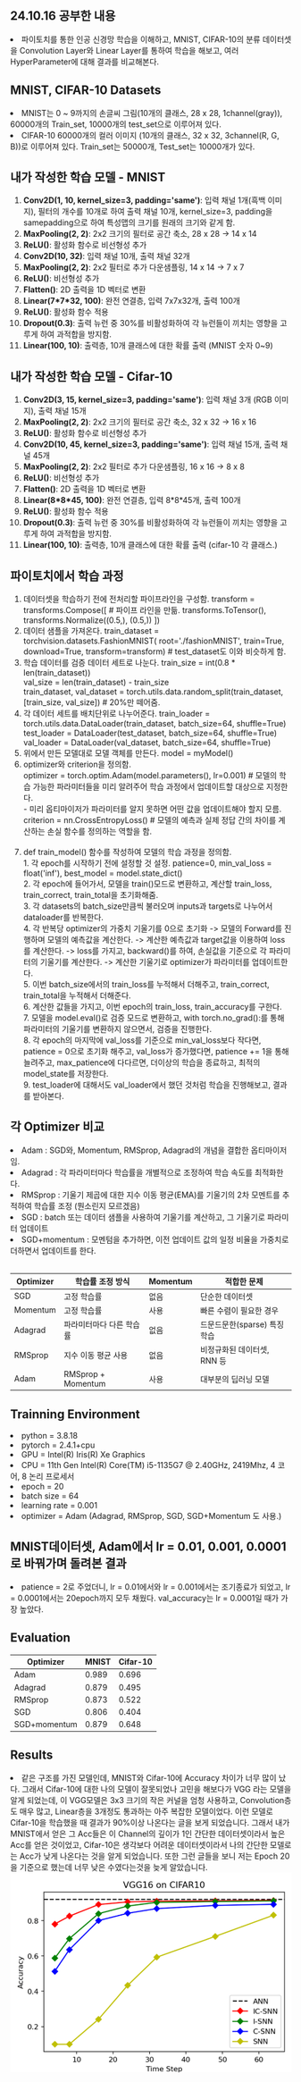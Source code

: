 ## 24.10.16 공부한 내용
<li> 파이토치를 통한 인공 신경망 학습을 이해하고, MNIST, CIFAR-10의 분류 데이터셋을 Convolution Layer와 Linear Layer를 통하여 학습을 해보고, 여러 HyperParameter에 대해 결과를 비교해본다.</li>

## MNIST, CIFAR-10 Datasets
<li> MNIST는 0 ~ 9까지의 손글씨 그림(10개의 클래스, 28 x 28, 1channel(gray)), 60000개의 Train_set, 10000개의 test_set으로 이루어져 있다.</li>
<li>CIFAR-10 60000개의 컬러 이미지 (10개의 클래스, 32 x 32, 3channel(R, G, B))로 이루어져 있다. Train_set는 50000개, Test_set는 10000개가 있다.</li>

## 내가 작성한 학습 모델 - MNIST
<ol> 
<li><strong>Conv2D(1, 10, kernel_size=3, padding='same')</strong>: 입력 채널 1개(흑백 이미지), 필터의 개수를 10개로 하여 출력 채널 10개, kernel_size=3, padding을 samepadding으로 하여 특성맵의 크기를 원래의 크기와 같게 함.</li> 
<li><strong>MaxPooling(2, 2)</strong>: 2x2 크기의 필터로 공간 축소, 28 x 28 -> 14 x 14</li> 
<li><strong>ReLU()</strong>: 활성화 함수로 비선형성 추가</li> 
<li><strong>Conv2D(10, 32)</strong>: 입력 채널 10개, 출력 채널 32개</li> 
<li><strong>MaxPooling(2, 2)</strong>: 2x2 필터로 추가 다운샘플링, 14 x 14 -> 7 x 7</li> 
<li><strong>ReLU()</strong>: 비선형성 추가</li> 
<li><strong>Flatten()</strong>: 2D 출력을 1D 벡터로 변환</li> 
<li><strong>Linear(7*7*32, 100)</strong>: 완전 연결층, 입력 7x7x32개, 출력 100개</li> 
<li><strong>ReLU()</strong>: 활성화 함수 적용</li> 
<li><strong>Dropout(0.3)</strong>: 출력 뉴런 중 30%를 비활성화하여 각 뉴런들이 끼치는 영향을 고루게 하여 과적합을 방지함.</li>
<li><strong>Linear(100, 10)</strong>: 출력층, 10개 클래스에 대한 확률 출력 (MNIST 숫자 0~9)</li> </ol>

## 내가 작성한 학습 모델 - Cifar-10
<ol> 
<li><strong>Conv2D(3, 15, kernel_size=3, padding='same')</strong>: 입력 채널 3개 (RGB 이미지), 출력 채널 15개</li> 
<li><strong>MaxPooling(2, 2)</strong>: 2x2 크기의 필터로 공간 축소, 32 x 32 -> 16 x 16</li> 
<li><strong>ReLU()</strong>: 활성화 함수로 비선형성 추가</li> 
<li><strong>Conv2D(10, 45, kernel_size=3, padding='same')</strong>: 입력 채널 15개, 출력 채널 45개</li> 
<li><strong>MaxPooling(2, 2)</strong>: 2x2 필터로 추가 다운샘플링, 16 x 16 -> 8 x 8</li> 
<li><strong>ReLU()</strong>: 비선형성 추가</li> 
<li><strong>Flatten()</strong>: 2D 출력을 1D 벡터로 변환</li> 
<li><strong>Linear(8*8*45, 100)</strong>: 완전 연결층, 입력 8*8*45개, 출력 100개</li> 
<li><strong>ReLU()</strong>: 활성화 함수 적용</li> 
<li><strong>Dropout(0.3)</strong>: 출력 뉴런 중 30%를 비활성화하여 각 뉴런들이 끼치는 영향을 고루게 하여 과적합을 방지함.</li>
<li><strong>Linear(100, 10)</strong>: 출력층, 10개 클래스에 대한 확률 출력 (cifar-10 각 클래스.)</li> </ol>

## 파이토치에서 학습 과정
<ol>
<li>데이터셋을 학습하기 전에 전처리할 파이프라인을 구성함. transform = transforms.Compose([ # 파이프 라인을 만듦.
        transforms.ToTensor(),
        transforms.Normalize((0.5,), (0.5,))
    ])</li>
<li>데이터 샘플을 가져온다. train_dataset = torchvision.datasets.FashionMNIST(
		root='./fashionMNIST',
		train=True,
		download=True,
		transform=transform) # test_dataset도 이와 비슷하게 함.</li>
<li>학습 데이터를 검증 데이터 세트로 나눈다.
	train_size = int(0.8 * len(train_dataset))<br>
	val_size = len(train_dataset) - train_size<br>
	train_dataset, val_dataset = torch.utils.data.random_split(train_dataset, [train_size, val_size]) # 20%만 떼어줌.</li>
<li>각 데이터 세트를 배치단위로 나누어준다. 
	train_loader = torch.utils.data.DataLoader(train_dataset, batch_size=64, shuffle=True) <br>
	test_loader = DataLoader(test_dataset, batch_size=64, shuffle=True) <br>
	val_loader = DataLoader(val_dataset, batch_size=64, shuffle=True)
</li>
<li>위에서 만든 모델대로 모델 객체를 만든다. model = myModel()</li>
<li>optimizer와 criterion을 정의함.<br>
optimizer = torch.optim.Adam(model.parameters(), lr=0.001) # 모델의 학습 가능한 파라미터들을 미리 알려주어 학습 과정에서 업데이트할 대상으로 지정한다.<br>
- 미리 옵티마이저가 파라미터를 알지 못하면 어떤 값을 업데이트해야 할지 모름.<br>
	criterion = nn.CrossEntropyLoss() # 모델의 예측과 실제 정답 간의 차이를 계산하는 손실 함수를 정의하는 역할을 함.
</li>
<br>
<li>def train_model() 함수를 작성하여 모델의 학습 과정을 정의함.<br>
1. 각 epoch를 시작하기 전에 설정할 것 설정. patience=0, min_val_loss = float('inf'), best_model = model.state_dict()<br>
2. 각 epoch에 들어가서, 모델을 train()모드로 변환하고, 계산할 train_loss, train_correct, train_total을 초기화해줌.<br>
3. 각 datasets의 batch_size만큼씩 불러오며 inputs과 targets로 나누어서 dataloader를 반복한다.<br>
4. 각 반복당 optimizer의 가중치 기울기를 0으로 초기화 -> 모델의 Forward를 진행하며 모델의 예측값을 계산한다. -> 계산한 예측값과 target값을 이용하여 loss를 계산한다. -> loss를 가지고, backward()를 하여, 손실값을 기준으로 각 파라미터의 기울기를 계산한다. -> 계산한 기울기로 optimizer가 파라미터를 업데이트한다.<br>
5. 이번 batch_size에서의 train_loss를 누적해서 더해주고, train_correct, train_total을 누적해서 더해준다.<br>
6. 계산한 값들을 가지고, 이번 epoch의 train_loss, train_accuracy를 구한다.<br>
7. 모델을 model.eval()로 검증 모드로 변환하고, with torch.no_grad():를 통해 파라미터의 기울기를 변환하지 않으면서, 검증을 진행한다.<br>
8. 각 epoch의 마지막에 val_loss를 기준으로 min_val_loss보다 작다면, patience = 0으로 초기화 해주고, val_loss가 증가했다면, patience += 1을 통해 늘려주고, max_patience에 다다르면, 더이상의 학습을 종료하고, 최적의 model_state를 저장한다.<br>
9. test_loader에 대해서도 val_loader에서 했던 것처럼 학습을 진행해보고, 결과를 받아본다.
</li>
</ol>


## 각 Optimizer 비교
<li>Adam : SGD와, Momentum, RMSprop, Adagrad의 개념을 결합한 옵티마이저임.</li>
<li>Adagrad : 각 파라미터마다 학습률을 개별적으로 조정하여 학습 속도를 최적화한다.</li>
<li>RMSprop : 기울기 제곱에 대한 지수 이동 평균(EMA)를 기울기의 2차 모멘트를 추적하여 학습률 조정 (뭔소린지 모르겠음)</li>
<li>SGD : batch 또는 데이터 샘플을 사용하여 기울기를 계산하고, 그 기울기로 파라미터 업데이트</li>
<li>SGD+momentum : 모멘텀을 추가하면, 이전 업데이트 값의 일정 비율을 가중치로 더하면서 업데이트를 한다.</li>
<br>

| Optimizer  | 학습률 조정 방식        | Momentum | 적합한 문제                         |
|-------------|-------------------------|-------------|-------------------------------------|
| SGD         | 고정 학습률             | 없음        | 단순한 데이터셋                    |
| Momentum    | 고정 학습률             | 사용        | 빠른 수렴이 필요한 경우            |
| Adagrad     | 파라미터마다 다른 학습률 | 없음        | 드문드문한(sparse) 특징 학습        |
| RMSprop     | 지수 이동 평균 사용     | 없음        | 비정규화된 데이터셋, RNN 등        |
| Adam        | RMSprop + Momentum      | 사용        | 대부분의 딥러닝 모델               |

## Trainning Environment
<li> python = 3.8.18 </li>
<li> pytorch = 2.4.1+cpu </li>
<li> GPU = Intel(R) Iris(R) Xe Graphics </li>
<li> CPU = 11th Gen Intel(R) Core(TM) i5-1135G7 @ 2.40GHz, 2419Mhz, 4 코어, 8 논리 프로세서 </li>
<li> epoch = 20 </li>
<li> batch size = 64 </li>
<li> learning rate = 0.001 </li>
<li> optimizer = Adam (Adagrad, RMSprop, SGD, SGD+Momentum 도 사용.) </li>



## MNIST데이터셋, Adam에서 lr = 0.01, 0.001, 0.0001 로 바꿔가며 돌려본 결과
<li>patience = 2로 주었더니, lr = 0.01에서와 lr = 0.001에서는 조기종료가 되었고, lr = 0.0001에서는 20epoch까지 모두 채웠다. val_accuracy는 lr = 0.0001일 때가 가장 높았다.</li>




## Evaluation
| Optimizer      | MNIST  | Cifar-10 |
|----------------|--------|----------|
| Adam           | 0.989  | 0.696    |
| Adagrad        | 0.879  | 0.495    |
| RMSprop        | 0.873  | 0.522    |
| SGD            | 0.806  | 0.404    |
| SGD+momentum   | 0.879  | 0.648    |

## Results
<li> 같은 구조를 가진 모델인데, MNIST와 Cifar-10에 Accuracy 차이가 너무 많이 났다. 그래서 Cifar-10에 대한 나의 모델이 잘못되었나 고민을 해보다가 VGG 라는 모델을 알게 되었는데, 이 VGG모델은 3x3 크기의 작은 커널을 엄청 사용하고, Convolution층도 매우 많고, Linear층을 3개정도 통과하는 아주 복잡한 모델이었다. 이런 모델로 Cifar-10을 학습했을 때 결과가 90%이상 나온다는 글을 보게 되었습니다. 그래서 내가 MNIST에서 얻은 그 Acc들은 이 Channel의 깊이가 1인 간단한 데이터셋이라서 높은 Acc를 얻은 것이었고, Cifar-10은 생각보다 어려운 데이터셋이라서 나의 간단한 모델로는 Acc가 낮게 나온다는 것을 알게 되었습니다. 또한 그런 글들을 보니 저는 Epoch 20을 기준으로 했는데 너무 낮은 수였다는것을 늦게 알았습니다.</li>
<img src='markdown/images/VGG_Cifar10.png'>
